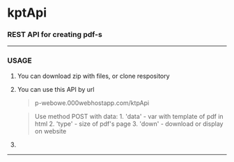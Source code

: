 kptApi
===

### REST API for creating pdf-s

---

### USAGE

1. You can download zip with files, or clone respository

2. You can use this API by url

    > p-webowe.000webhostapp.com/ktpApi

    > Use method POST with data:
        1. 'data' - var with template of pdf in html
        2. 'type' - size of pdf's page
        3. 'down' - download or display on website


3.

---
